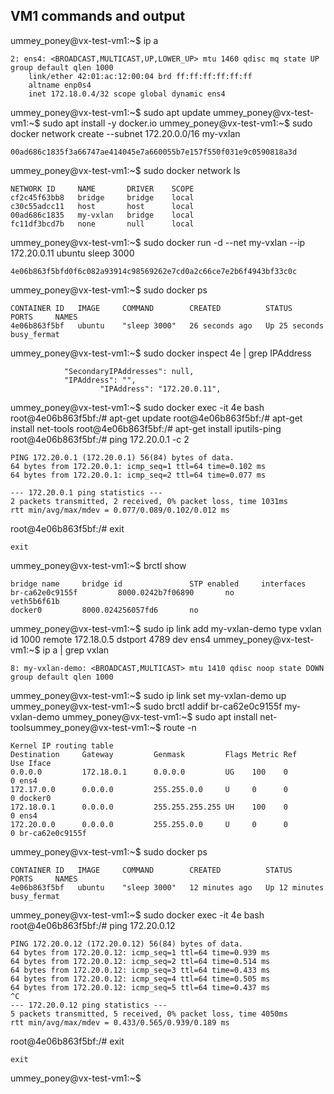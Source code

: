 ## VM1 commands and output 
ummey_poney@vx-test-vm1:~$ ip a
```
2: ens4: <BROADCAST,MULTICAST,UP,LOWER_UP> mtu 1460 qdisc mq state UP group default qlen 1000
    link/ether 42:01:ac:12:00:04 brd ff:ff:ff:ff:ff:ff
    altname enp0s4
    inet 172.18.0.4/32 scope global dynamic ens4
```
ummey_poney@vx-test-vm1:~$ sudo apt update
ummey_poney@vx-test-vm1:~$ sudo apt install -y docker.io
ummey_poney@vx-test-vm1:~$ sudo docker network create --subnet 172.20.0.0/16 my-vxlan
```
00ad686c1835f3a66747ae414045e7a660055b7e157f550f031e9c0590818a3d
```
ummey_poney@vx-test-vm1:~$ sudo docker network ls
```
NETWORK ID     NAME       DRIVER    SCOPE
cf2c45f63bb8   bridge     bridge    local
c30c55adcc11   host       host      local
00ad686c1835   my-vxlan   bridge    local
fc11df3bcd7b   none       null      local
```
ummey_poney@vx-test-vm1:~$ sudo docker run -d --net my-vxlan --ip 172.20.0.11 ubuntu sleep 3000
```
4e06b863f5bfd0f6c082a93914c98569262e7cd0a2c66ce7e2b6f4943bf33c0c
```
ummey_poney@vx-test-vm1:~$ sudo docker ps
```
CONTAINER ID   IMAGE     COMMAND        CREATED          STATUS          PORTS     NAMES
4e06b863f5bf   ubuntu    "sleep 3000"   26 seconds ago   Up 25 seconds             busy_fermat
```
ummey_poney@vx-test-vm1:~$ sudo docker inspect 4e | grep IPAddress
```
            "SecondaryIPAddresses": null,
            "IPAddress": "",
                    "IPAddress": "172.20.0.11",
```
ummey_poney@vx-test-vm1:~$ sudo docker exec -it 4e bash
root@4e06b863f5bf:/# apt-get update
root@4e06b863f5bf:/# apt-get install net-tools
root@4e06b863f5bf:/# apt-get install iputils-ping
root@4e06b863f5bf:/# ping 172.20.0.1 -c 2
```
PING 172.20.0.1 (172.20.0.1) 56(84) bytes of data.
64 bytes from 172.20.0.1: icmp_seq=1 ttl=64 time=0.102 ms
64 bytes from 172.20.0.1: icmp_seq=2 ttl=64 time=0.077 ms

--- 172.20.0.1 ping statistics ---
2 packets transmitted, 2 received, 0% packet loss, time 1031ms
rtt min/avg/max/mdev = 0.077/0.089/0.102/0.012 ms
```
root@4e06b863f5bf:/# exit
```
exit
```
ummey_poney@vx-test-vm1:~$ brctl show
```
bridge name     bridge id               STP enabled     interfaces
br-ca62e0c9155f         8000.0242b7f06890       no              veth5b6f61b
docker0         8000.024256057fd6       no
```
ummey_poney@vx-test-vm1:~$ sudo ip link add my-vxlan-demo type vxlan id 1000 remote 172.18.0.5 dstport 4789 dev ens4
ummey_poney@vx-test-vm1:~$ ip a | grep vxlan
```
8: my-vxlan-demo: <BROADCAST,MULTICAST> mtu 1410 qdisc noop state DOWN group default qlen 1000
```
ummey_poney@vx-test-vm1:~$ sudo ip link set my-vxlan-demo up
ummey_poney@vx-test-vm1:~$ sudo brctl addif br-ca62e0c9155f my-vxlan-demo
ummey_poney@vx-test-vm1:~$ sudo apt install net-toolsummey_poney@vx-test-vm1:~$ route -n
```
Kernel IP routing table
Destination     Gateway         Genmask         Flags Metric Ref    Use Iface
0.0.0.0         172.18.0.1      0.0.0.0         UG    100    0        0 ens4
172.17.0.0      0.0.0.0         255.255.0.0     U     0      0        0 docker0
172.18.0.1      0.0.0.0         255.255.255.255 UH    100    0        0 ens4
172.20.0.0      0.0.0.0         255.255.0.0     U     0      0        0 br-ca62e0c9155f
```
ummey_poney@vx-test-vm1:~$ sudo docker ps
```
CONTAINER ID   IMAGE     COMMAND        CREATED          STATUS          PORTS     NAMES
4e06b863f5bf   ubuntu    "sleep 3000"   12 minutes ago   Up 12 minutes             busy_fermat
```
ummey_poney@vx-test-vm1:~$ sudo docker exec -it 4e bash
root@4e06b863f5bf:/# ping 172.20.0.12
```
PING 172.20.0.12 (172.20.0.12) 56(84) bytes of data.
64 bytes from 172.20.0.12: icmp_seq=1 ttl=64 time=0.939 ms
64 bytes from 172.20.0.12: icmp_seq=2 ttl=64 time=0.514 ms
64 bytes from 172.20.0.12: icmp_seq=3 ttl=64 time=0.433 ms
64 bytes from 172.20.0.12: icmp_seq=4 ttl=64 time=0.505 ms
64 bytes from 172.20.0.12: icmp_seq=5 ttl=64 time=0.437 ms
^C
--- 172.20.0.12 ping statistics ---
5 packets transmitted, 5 received, 0% packet loss, time 4050ms
rtt min/avg/max/mdev = 0.433/0.565/0.939/0.189 ms
```
root@4e06b863f5bf:/# exit
```
exit
```
ummey_poney@vx-test-vm1:~$
